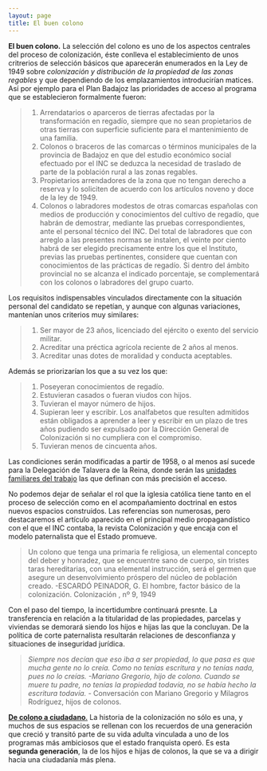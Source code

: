 ```yaml
---
layout: page
title: El buen colono
---
```


**El buen colono.** La selección del colono es uno de los aspectos centrales del proceso de colonización, éste conlleva el establecimiento de unos critrerios de selección básicos que aparecerán enumerados en la Ley de 1949 sobre *colonización y distribución de la propiedad de las zonas regables* y que dependiendo de los emplazamientos introducirían matices. Así por ejemplo para el Plan Badajoz las prioridades de acceso al programa que se establecieron formalmente fueron:

> 1. Arrendatarios o aparceros de tierras afectadas por la transformación en regadío, siempre que no sean propietarios de otras tierras con superficie suficiente para el mantenimiento de una familia.
> 2. Colonos o braceros de las comarcas o términos municipales de la provincia de Badajoz en que del estudio económico social efectuado por el INC se deduzca la necesidad de traslado de parte de la población rural a las zonas regables.
> 3. Propietarios arrendadores de la zona que no tengan derecho a reserva y lo soliciten de acuerdo con los artículos noveno y doce de la ley de 1949.
> 4. Colonos o labradores modestos de otras comarcas españolas con medios de producción y conocimientos del cultivo de regadío, que habrán de demostrar, mediante las pruebas correspondientes, ante el personal técnico del INC. Del total de labradores que con arreglo a las presentes normas se instalen, el veinte por ciento habrá de ser elegido precisamente entre los que el Instituto, previas las pruebas pertinentes, considere que cuentan con conocimientos de las prácticas de regadío. Si dentro del ámbito provincial no se alcanza el indicado porcentaje, se complementará con los colonos o labradores del grupo cuarto.


Los requisitos indispensables vinculados directamente con la situación personal del candidato se repetían, y aunque con algunas variaciones, mantenían unos criterios muy similares:


> 1. Ser mayor de 23 años, licenciado del ejército o exento del servicio militar.
> 2. Acreditar una préctica agrícola reciente de 2 años al menos.
> 3. Acreditar unas dotes de moralidad y conducta aceptables.

Además se priorizarían los que a su vez los que:

> 1. Poseyeran conocimientos de regadío.
> 2. Estuvieran casados o fueran viudos con hijos.
> 3. Tuvieran el mayor número de hijos.
> 4. Supieran leer y escribir. Los analfabetos que resulten admitidos están obligados a aprender a leer y escribir en un plazo de tres años  pudiendo ser expulsado por la Dirección General de Colonización si no cumpliera con el compromiso.
> 5. Tuvieran menos de cincuenta años.

Las condiciones serán modificadas a partir de 1958, o al menos así sucede para la Delegación de Talavera de la Reina, donde serán las [unidades familiares del trabajo](https://medialab-prado.github.io/poblados-colonizacion-colonias-penitenciarias/mujeres.html) las que definan con más precisión el acceso.

No podemos dejar de señalar el rol que la iglesia católica tiene tanto en el proceso de selección como en el acompañamiento doctrinal en estos nuevos espacios construidos.  Las referencias son numerosas, pero destacaremos el artículo aparecido en el principal medio propagandístico con el que el INC contaba, la revista Colonización y que encaja con el modelo paternalista que el Estado promueve.

>Un colono que tenga una primaria fe religiosa, un elemental concepto del deber y honradez, que se encuentre sano de cuerpo, sin tristes taras hereditarias, con una elemental instrucción, será el germen que asegure un desenvolvimiento próspero del núcleo de población creado. -ESCARDÓ PEINADOR, G. El hombre, factor básico de la colonización. Colonización , nº 9, 1949

Con el paso del tiempo, la incertidumbre continuará presnte. La transferencia en relación a la titularidad de las propiedades, parcelas y viviendas se demorará siendo los hijos e hijas las que la concluyan. De la política de corte paternalista resultarán relaciones de desconfianza y situaciones de inseguridad jurídica.
>*Siempre nos decían que eso iba a ser propiedad, lo que pasa es que mucha gente no lo creía. Como no tenías escritura y no tenías nada, pues no lo creías. -Mariano Gregorio, hijo de colono. Cuando se muere tu padre, no tenías la propiedad todavía, no se había hecho la escritura todavía.* - Conversación con Mariano Gregorio y Milagros Rodríguez, hijos de colonos.

[**De colono a ciudadano**.](https://www.google.es/url?sa=t&rct=j&q=&esrc=s&source=web&cd=1&sqi=2&ved=0ahUKEwjokZS4k8fUAhWKaFAKHXPmBrAQFggjMAA&url=http%3A%2F%2Fwww.historiaagraria.com%2Farticulo.php%3Fid%3D414%26num%3D38&usg=AFQjCNG2HwEH0n8P44311USincnM2NESKA&sig2=lEXxljiI-3AdD_Hut32ngQ&cad=rja) La historia de la colonización no sólo es una, y muchos de sus espacios se rellenan con los recuerdos de una generación que creció y transitó parte de su vida adulta vinculada a uno de los programas más ambiciosos que el estado franquista operó. Es esta **segunda generación**, la de los hijos e hijas de colonos, la que se va a dirigir hacia una ciudadanía más plena.

